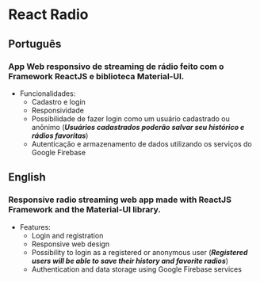 # React Radio

## Português
### App Web responsivo de streaming de rádio feito com o Framework ReactJS e biblioteca Material-UI.  
* Funcionalidades:
  - Cadastro e login
  - Responsividade
  - Possibilidade de fazer login como um usuário cadastrado ou anônimo (***Usuários cadastrados poderão salvar seu histórico e rádios favoritas***)
  - Autenticação e armazenamento de dados utilizando os serviços do Google Firebase

## English
### Responsive radio streaming web app made with ReactJS Framework and the Material-UI library.  
* Features:
  - Login and registration
  - Responsive web design
  - Possibility to login as a registered or anonymous user (***Registered users will be able to save their history and favorite radios***)
  - Authentication and data storage using Google Firebase services
